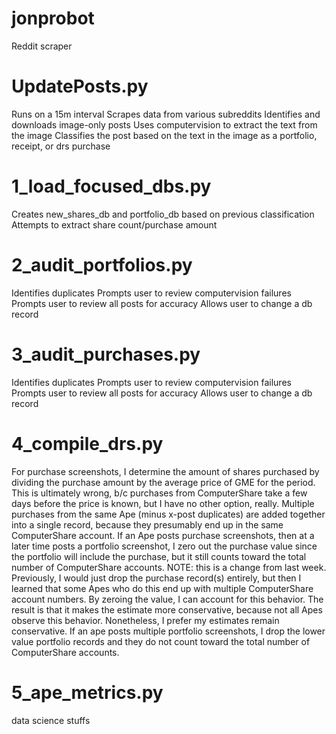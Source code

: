 # jonprobot
Reddit scraper

# UpdatePosts.py
Runs on a 15m interval
Scrapes data from various subreddits
Identifies and downloads image-only posts
Uses computervision to extract the text from the image
Classifies the post based on the text in the image as a portfolio, receipt, or drs purchase

# 1_load_focused_dbs.py
Creates new_shares_db and portfolio_db based on previous classification
Attempts to extract share count/purchase amount

# 2_audit_portfolios.py
Identifies duplicates
Prompts user to review computervision failures
Prompts user to review all posts for accuracy
Allows user to change a db record

# 3_audit_purchases.py
Identifies duplicates
Prompts user to review computervision failures
Prompts user to review all posts for accuracy
Allows user to change a db record

# 4_compile_drs.py
For purchase screenshots, I determine the amount of shares purchased by dividing the purchase amount by the average price of GME for the period. This is ultimately wrong, b/c purchases from ComputerShare take a few days before the price is known, but I have no other option, really.
Multiple purchases from the same Ape (minus x-post duplicates) are added together into a single record, because they presumably end up in the same ComputerShare account.
If an Ape posts purchase screenshots, then at a later time posts a portfolio screenshot, I zero out the purchase value since the portfolio will include the purchase, but it still counts toward the total number of ComputerShare accounts. NOTE: this is a change from last week. Previously, I would just drop the purchase record(s) entirely, but then I learned that some Apes who do this end up with multiple ComputerShare account numbers. By zeroing the value, I can account for this behavior. The result is that it makes the estimate more conservative, because not all Apes observe this behavior. Nonetheless, I prefer my estimates remain conservative.
If an ape posts multiple portfolio screenshots, I drop the lower value portfolio records and they do not count toward the total number of ComputerShare accounts.

# 5_ape_metrics.py
data science stuffs
